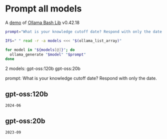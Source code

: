 # Prompt all models

A [demo](../README.md#demos) of [Ollama Bash Lib](https://github.com/attogram/ollama-bash-lib) v0.42.18

```bash
prompt="What is your knowledge cutoff date? Respond with only the date."

IFS=" " read -r -a models <<< "$(ollama_list_array)"

for model in "${models[@]}"; do
  ollama_generate "$model" "$prompt"
done
```
2 models: gpt-oss:120b gpt-oss:20b

prompt: What is your knowledge cutoff date? Respond with only the date.

## gpt-oss:120b
```
2024-06
```

## gpt-oss:20b
```
2023-09
```
